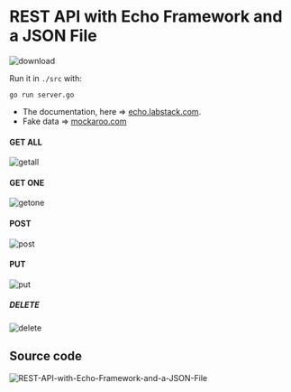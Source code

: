 # REST API with Echo Framework and a JSON File

<img src="https://i.ibb.co/f1Z2Tw6/download.png" alt="download">

Run it in ```./src``` with:
```
go run server.go
```
 - The documentation, here => <a href="https://echo.labstack.com/guide/">echo.labstack.com</a>.
 - Fake data => <a href="https://mockaroo.com/">mockaroo.com</a>

#### GET ALL
<img src="https://i.ibb.co/cLKzQ7v/getall.png" alt="getall">

#### GET ONE
<img src="https://i.ibb.co/64dxFy6/getone.png" alt="getone">

#### POST
<img src="https://i.ibb.co/NF6XQ4g/post.png" alt="post">

#### PUT
<img src="https://i.ibb.co/prYz2Tb/put.png" alt="put">

##### DELETE
<img src="https://i.ibb.co/y6c0w6q/delete.png" alt="delete">

## Source code

<img src="https://i.ibb.co/1XszQGm/REST-API-with-Echo-Framework-and-a-JSON-File.png" alt="REST-API-with-Echo-Framework-and-a-JSON-File">
